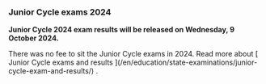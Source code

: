 ###  **Junior Cycle exams 2024**

**Junior Cycle 2024 exam results will be released on Wednesday, 9 October
2024.**

There was no fee to sit the Junior Cycle exams in 2024. Read more about [
Junior Cycle exams and results ](/en/education/state-examinations/junior-
cycle-exam-and-results/) .

